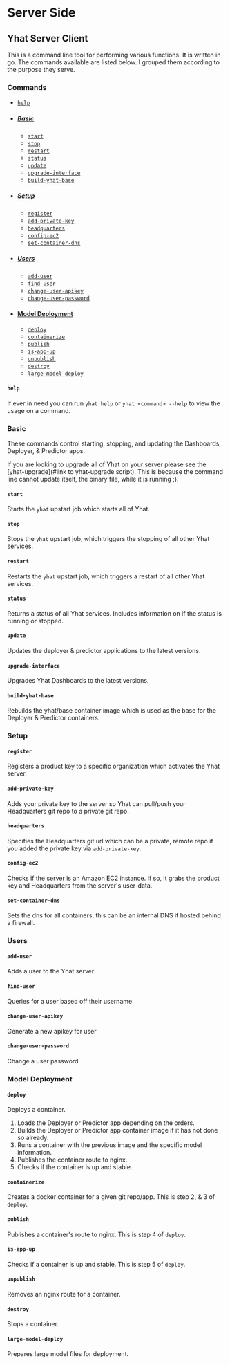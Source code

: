 # Server Side

## Yhat Server Client

This is a command line tool for performing various functions. It is written in go. The commands available are listed below. I grouped them according to the purpose they serve.

### Commands

- [`help`](#help)

- ##### [Basic](#basic)
    - [`start`](#start)
    - [`stop`](#stop)
    - [`restart`](#restart)
    - [`status`](#status)
    - [`update`](#update)
    - [`upgrade-interface`](#upgrade-interface)
    - [`build-yhat-base`](#build-yhat-base)

- ##### [Setup](#setup)
    - [`register`](#register)
    - [`add-private-key`](#add-private-key)
    - [`headquarters`](#headquarters)
    - [`config-ec2`](#config-ec2)
    - [`set-container-dns`](#set-container-dns)

- ##### [Users](#users)
    - [`add-user`](#add-user)
    - [`find-user`](#find-user)
    - [`change-user-apikey`](#change-user-apikey)
    - [`change-user-password`](#change-user-password)

- #### [Model Deployment](#model-deployment)
    - [`deploy`](#deploy)
    - [`containerize`](#containerize)
    - [`publish`](#publish)
    - [`is-app-up`](#is-app-up)
    - [`unpublish`](#unpublish)
    - [`destroy`](#destroy)
    - [`large-model-deploy`](#large-model-deploy)

#### `help`
If ever in need you can run `yhat help` or `yhat <command> --help` to view the usage on a command.

### Basic
These commands control starting, stopping, and updating the Dashboards, Deployer, & Predictor apps.

If you are looking to upgrade all of Yhat on your server please see the [yhat-upgrade](#link to yhat-upgrade script). This is because the command line cannot update itself, the binary file, while it is running ;).


#### `start`
Starts the `yhat` upstart job which starts all of Yhat.

#### `stop`
Stops the `yhat` upstart job, which triggers the stopping of all other Yhat services.

#### `restart`
Restarts the `yhat` upstart job, which triggers a restart of all other Yhat services.

#### `status`
Returns a status of all Yhat services. Includes information on if the status is running or stopped.

#### `update`
Updates the deployer & predictor applications to the latest versions.

#### `upgrade-interface`
Upgrades Yhat Dashboards to the latest versions.

#### `build-yhat-base`
Rebuilds the yhat/base container image which is used as the base for the Deployer & Predictor containers.

### Setup

#### `register`
Registers a product key to a specific organization which activates the Yhat server.

#### `add-private-key`
Adds your private key to the server so Yhat can pull/push your Headquarters git repo to a private git repo.

#### `headquarters`
Specifies the Headquarters git url which can be a private, remote repo if you added the private key via `add-private-key`.

#### `config-ec2`
Checks if the server is an Amazon EC2 instance. If so, it grabs the product key and Headquarters from the server's user-data.

#### `set-container-dns`
Sets the dns for all containers, this can be an internal DNS if hosted behind a firewall.

### Users

#### `add-user`
Adds a user to the Yhat server.

#### `find-user`
Queries for a user based off their username

#### `change-user-apikey`
Generate a new apikey for user

#### `change-user-password`
Change a user password

### Model Deployment

#### `deploy`
Deploys a container.

1) Loads the Deployer or Predictor app depending on the orders.
2) Builds the Deployer or Predictor app container image if it has not done so already.
3) Runs a container with the previous image and the specific model information.
4) Publishes the container route to nginx.
5) Checks if the container is up and stable.

#### `containerize`
Creates a docker container for a given git repo/app. This is step 2, & 3 of `deploy`.

#### `publish`
Publishes a container's route to nginx. This is step 4 of `deploy`.

#### `is-app-up`
Checks if a container is up and stable. This is step 5 of `deploy`.

#### `unpublish`
Removes an nginx route for a container.

#### `destroy`
Stops a container.

#### `large-model-deploy`
Prepares large model files for deployment.
